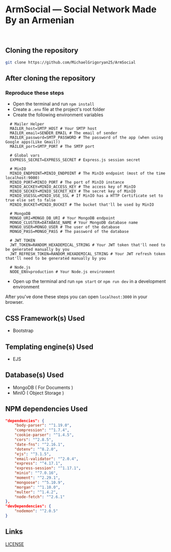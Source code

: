 # ArmSocial — Social Network Made By an Armenian

<br>

## Cloning the repository

```bash
git clone https://github.com/MichaelGrigoryan25/ArmSocial
```

## After cloning the repository

### Reproduce these steps

- Open the terminal and run `npm install`
- Create a `.env` file at the project's root folder
- Create the following environment variables

```
  # Mailer Helper
  MAILER_host=SMTP_HOST # Your SMTP host
  MAILER_email=SENDER_EMAIL # The email of sender
  MAILER_password=SMTP_PASSWORD # The password of the app (when using Google apps(Like Gmail))
  MAILER_port=SMTP_PORT # The SMTP port

  # Global vars
  EXPRESS_SECRET=EXPRESS_SECRET # Express.js session secret

  # MinIO
  MINIO_ENDPOINT=MINIO_ENDPOINT # The MinIO endpoint (most of the time localhost:9000)
  MINIO_PORT=MINIO_PORT # The port of MinIO instance
  MINIO_ACCKEY=MINIO_ACCESS_KEY # The access key of MinIO
  MINIO_SECKEY=MINIO_SECRET_KEY # The secret key of MinIO
  MINIO_USESSL=MINIO_USE_SSL # If MinIO has a HTTP Certificate set to true else set to false
  MINIO_BUCKET=MINIO_BUCKET # The bucket that'll be used by MinIO

  # MongoDB
  MONGO_URI=MONGO_DB_URI # Your MongoDB endpoint
  MONGO_CLUSTER=DATABASE_NAME # Your MongoDB database name
  MONGO_USER=MONGO_USER # The user of the database
  MONGO_PASS=MONGO_PASS # The password of the database

  # JWT TOKEN
  JWT_TOKEN=RANDOM_HEXADEMICAL_STRING # Your JWT token that'll need to be generated manually by you
  JWT_REFRESH_TOKEN=RANDOM_HEXADEMICAL_STRING # Your JWT refresh token that'll need to be generated manually by you

  # Node.js
  NODE_ENV=production # Your Node.js environment
```

- Open up the terminal and run `npm start` or `npm run dev` in a development environment

After you've done these steps you can open `localhost:3000` in your browser.

## CSS Framework(s) Used

- Bootstrap

## Templating engine(s) Used

- EJS

## Database(s) Used

- MongoDB ( For Documents )
- MinIO ( Object Storage )

## NPM dependencies Used

```json
"dependencies": {
    "body-parser": "^1.19.0",
    "compression": "^1.7.4",
    "cookie-parser": "^1.4.5",
    "cors": "^2.8.5",
    "date-fns": "^2.16.1",
    "dotenv": "^8.2.0",
    "ejs": "^3.1.5",
    "email-validator": "^2.0.4",
    "express": "^4.17.1",
    "express-session": "^1.17.1",
    "minio": "^7.0.16",
    "moment": "^2.29.1",
    "mongoose": "^5.10.9",
    "morgan": "^1.10.0",
    "multer": "^1.4.2",
    "node-fetch": "^2.6.1"
},
"devDependencies": {
    "nodemon": "^2.0.5"
}
```

## Links

[LICENSE](./LICENSE)
